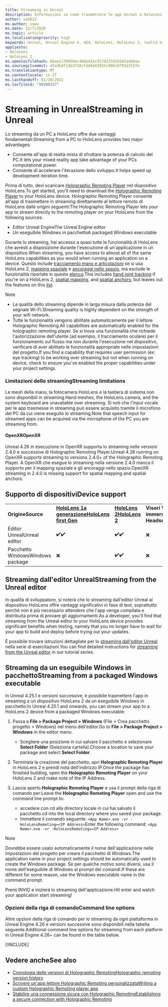 ```yaml
---
title: Streaming in Unreal
description: Informazioni su come trasmettere le app Unreal a HoloLens 2, incluse le limitazioni di streaming e le opzioni della riga di comando.
author: sw5813
ms.author: suwu
ms.date: 12/7/2020
ms.topic: article
ms.localizationpriority: high
keywords: Unreal, Unreal Engine 4, UE4, HoloLens, HoloLens 2, realtà mista, streaming, PC, app holographic remoting, holographic remoting player, documentazione, visore VR realtà mista, visore VR di windows mixed reality, visore per realtà virtuale
appliesto:
- HoloLens
- HoloLens 2
ms.openlocfilehash: bbae1170850ec4bbb41bc9274223d19102adddae
ms.sourcegitcommit: d3a3b4f13b3728cfdd4d43035c806c0791d3f2fe
ms.translationtype: MT
ms.contentlocale: it-IT
ms.lasthandoff: 01/20/2021
ms.locfileid: "98580337"
---
```

# <a name="streaming-in-unreal"></a><span data-ttu-id="a05a1-104">Streaming in Unreal</span><span class="sxs-lookup"><span data-stu-id="a05a1-104">Streaming in Unreal</span></span>

<span data-ttu-id="a05a1-105">Lo streaming da un PC a HoloLens offre due vantaggi fondamentali:</span><span class="sxs-lookup"><span data-stu-id="a05a1-105">Streaming from a PC to HoloLens provides two major advantages:</span></span> 
* <span data-ttu-id="a05a1-106">Consente all'app di realtà mista di sfruttare la potenza di calcolo del PC.</span><span class="sxs-lookup"><span data-stu-id="a05a1-106">It lets your mixed reality app take advantage of your PCs computational power.</span></span> 
* <span data-ttu-id="a05a1-107">Consente di accelerare l'iterazione dello sviluppo.</span><span class="sxs-lookup"><span data-stu-id="a05a1-107">It helps speed up development iteration time.</span></span> 

<span data-ttu-id="a05a1-108">Prima di tutto, devi scaricare [Holographic Remoting Player](../platform-capabilities-and-apis/holographic-remoting-player.md) nel dispositivo HoloLens.</span><span class="sxs-lookup"><span data-stu-id="a05a1-108">To get started, you'll need to download the [Holographic Remoting Player](../platform-capabilities-and-apis/holographic-remoting-player.md) to your HoloLens device.</span></span> <span data-ttu-id="a05a1-109">Holographic Remoting Player consente all'app di trasmettere in streaming direttamente al lettore remoto di HoloLens dalle origini seguenti:</span><span class="sxs-lookup"><span data-stu-id="a05a1-109">The Holographic Remoting Player lets your app to stream  directly to the remoting player on your HoloLens from the following sources:</span></span>

* <span data-ttu-id="a05a1-110">Editor Unreal Engine</span><span class="sxs-lookup"><span data-stu-id="a05a1-110">The Unreal Engine editor</span></span>
* <span data-ttu-id="a05a1-111">Un eseguibile Windows in pacchetto</span><span class="sxs-lookup"><span data-stu-id="a05a1-111">A packaged Windows executable</span></span> 

<span data-ttu-id="a05a1-112">Durante lo streaming, hai accesso a quasi tutte le funzionalità di HoloLens che avresti a disposizione durante l'esecuzione di un'applicazione in un dispositivo.</span><span class="sxs-lookup"><span data-stu-id="a05a1-112">When streaming, you have access to almost all of the same HoloLens capabilities as you would when running an application on a device.</span></span> <span data-ttu-id="a05a1-113">Questo include [tracciamento mano e articolazioni](unreal-hand-tracking.md) se si usa HoloLens 2, [mapping spaziale](unreal-spatial-mapping.md) e [ancoraggi nello spazio](unreal-spatial-anchors.md), ma esclude le funzionalità riportate in questo [elenco](../platform-capabilities-and-apis/holographic-remoting-troubleshooting.md).</span><span class="sxs-lookup"><span data-stu-id="a05a1-113">This includes [hand joint tracking](unreal-hand-tracking.md) if you're on a HoloLens 2, [spatial mapping](unreal-spatial-mapping.md), and [spatial anchors](unreal-spatial-anchors.md), but leaves out the features on this [list](../platform-capabilities-and-apis/holographic-remoting-troubleshooting.md).</span></span> 

> [!NOTE]
> * <span data-ttu-id="a05a1-114">La qualità dello streaming dipende in larga misura dalla potenza del segnale Wi-Fi.</span><span class="sxs-lookup"><span data-stu-id="a05a1-114">Streaming quality is highly dependent on the strength of your wifi network.</span></span>
> * <span data-ttu-id="a05a1-115">Tutte le funzionalità vengono abilitate automaticamente per il lettore Holographic Remoting.</span><span class="sxs-lookup"><span data-stu-id="a05a1-115">All capabilities are automatically enabled for the holographic remoting player.</span></span> <span data-ttu-id="a05a1-116">Se si trova una funzionalità che richiede l'autorizzazione dell'utente (ad esempio, il tracciamento oculare) per il funzionamento sul flusso ma non durante l'esecuzione nel dispositivo, verificare di aver abilitato le funzionalità appropriate nelle impostazioni del progetto.</span><span class="sxs-lookup"><span data-stu-id="a05a1-116">If you find a capability that requires user permission (ex: eye tracking) to be working over streaming but not when running on device, check to ensure you've enabled the proper capabilities under your project settings.</span></span>

### <a name="streaming-limitations"></a><span data-ttu-id="a05a1-117">Limitazioni dello streaming</span><span class="sxs-lookup"><span data-stu-id="a05a1-117">Streaming limitations</span></span>

<span data-ttu-id="a05a1-118">Le mesh della mano, la fotocamera HoloLens e la tastiera di sistema non sono disponibili in streaming.</span><span class="sxs-lookup"><span data-stu-id="a05a1-118">Hand meshes, the HoloLens camera, and the system keyboard are unavailable over streaming.</span></span> <span data-ttu-id="a05a1-119">Si noti che l'input vocale per le app trasmesse in streaming può essere acquisito tramite il microfono del PC da cui viene eseguito lo streaming.</span><span class="sxs-lookup"><span data-stu-id="a05a1-119">Note that speech input for streamed apps can be acquired via the microphone of the PC you are streaming from.</span></span>

#### <a name="openxr"></a><span data-ttu-id="a05a1-120">OpenXR</span><span class="sxs-lookup"><span data-stu-id="a05a1-120">OpenXR</span></span>

<span data-ttu-id="a05a1-121">Unreal 4.26 in esecuzione in OpenXR supporta lo streaming nelle versioni 2.4.0 e successive di Holographic Remoting Player.</span><span class="sxs-lookup"><span data-stu-id="a05a1-121">Unreal 4.26 running on OpenXR supports streaming to versions 2.4.0+ of the Holographic Remoting Player.</span></span> <span data-ttu-id="a05a1-122">A OpenXR che esegue lo streaming nella versione 2.4.0 manca il supporto per il mapping spaziale e gli ancoraggi nello spazio.</span><span class="sxs-lookup"><span data-stu-id="a05a1-122">OpenXR streaming in 2.4.0 is missing support for spatial mapping and spatial anchors.</span></span> 

## <a name="device-support"></a><span data-ttu-id="a05a1-123">Supporto di dispositivi</span><span class="sxs-lookup"><span data-stu-id="a05a1-123">Device support</span></span>

<table>
    <colgroup>
    <col width="33%" />
    <col width="33%" />
    <col width="33%" />
    </colgroup>
    <tr>
        <td><span data-ttu-id="a05a1-124"><strong>Origine</strong></span><span class="sxs-lookup"><span data-stu-id="a05a1-124"><strong>Source</strong></span></span></td>
        <td><span data-ttu-id="a05a1-125"><a href="/hololens/hololens1-hardware"><strong>HoloLens 1a generazione</strong></a></span><span class="sxs-lookup"><span data-stu-id="a05a1-125"><a href="/hololens/hololens1-hardware"><strong>HoloLens first Gen</strong></a></span></span></td>
        <td><span data-ttu-id="a05a1-126"><a href="https://www.microsoft.com/hololens/hardware"><strong>HoloLens 2</strong></a></span><span class="sxs-lookup"><span data-stu-id="a05a1-126"><a href="https://www.microsoft.com/hololens/hardware"><strong>HoloLens 2</strong></a></span></span></td>
        <td><span data-ttu-id="a05a1-127"><strong>Visori VR immersive</strong></span><span class="sxs-lookup"><span data-stu-id="a05a1-127"><strong>Immersive Headsets</strong></span></span></td>
    </tr>
     <tr>
        <td><span data-ttu-id="a05a1-128">Editor Unreal</span><span class="sxs-lookup"><span data-stu-id="a05a1-128">Unreal editor</span></span></td>
        <td><span data-ttu-id="a05a1-129">✔️</span><span class="sxs-lookup"><span data-stu-id="a05a1-129">✔️</span></span></td>
        <td><span data-ttu-id="a05a1-130">✔️</span><span class="sxs-lookup"><span data-stu-id="a05a1-130">✔️</span></span></td>
        <td>❌</td>
    </tr>
    <tr>
        <td><span data-ttu-id="a05a1-131">Pacchetto Windows</span><span class="sxs-lookup"><span data-stu-id="a05a1-131">Windows package</span></span></td>
        <td>❌</td>
        <td><span data-ttu-id="a05a1-132">✔️</span><span class="sxs-lookup"><span data-stu-id="a05a1-132">✔️</span></span></td>
        <td>❌</td>
    </tr>

</table>

## <a name="streaming-from-the-unreal-editor"></a><span data-ttu-id="a05a1-133">Streaming dall'editor Unreal</span><span class="sxs-lookup"><span data-stu-id="a05a1-133">Streaming from the Unreal editor</span></span>

<span data-ttu-id="a05a1-134">In qualità di sviluppatore, si noterà che lo streaming dall'editor Unreal al dispositivo HoloLens offre vantaggi significativi in fase di test, soprattutto perché non è più necessario attendere che l'app venga compilata e distribuita prima di provare gli aggiornamenti.</span><span class="sxs-lookup"><span data-stu-id="a05a1-134">As a developer, you'll find that streaming from the Unreal editor to your HoloLens device provides significant benefits when testing, namely that you no longer have to wait for your app to build and deploy before trying out your updates.</span></span>

<span data-ttu-id="a05a1-135">È possibile trovare istruzioni dettagliate per lo [streaming dall'editor Unreal](tutorials/unreal-uxt-ch6.md#device-only-streaming) nella serie di esercitazioni.</span><span class="sxs-lookup"><span data-stu-id="a05a1-135">You can find detailed instructions for [streaming from the Unreal editor](tutorials/unreal-uxt-ch6.md#device-only-streaming) in our tutorial series.</span></span>

## <a name="streaming-from-a-packaged-windows-executable"></a><span data-ttu-id="a05a1-136">Streaming da un eseguibile Windows in pacchetto</span><span class="sxs-lookup"><span data-stu-id="a05a1-136">Streaming from a packaged Windows executable</span></span>

<span data-ttu-id="a05a1-137">In Unreal 4.25.1 e versioni successive, è possibile trasmettere l'app in streaming a un dispositivo HoloLens 2 da un eseguibile Windows in pacchetto:</span><span class="sxs-lookup"><span data-stu-id="a05a1-137">In Unreal 4.25.1 and onwards, you can stream your app to a HoloLens 2 device from a packaged Windows executable:</span></span> 

1. <span data-ttu-id="a05a1-138">Passa a **File > Package Project > Windows** (File > Crea pacchetto progetto > Windows) nel menu dell'editor.</span><span class="sxs-lookup"><span data-stu-id="a05a1-138">Go to **File > Package Project > Windows** in the editor menu.</span></span> 
    * <span data-ttu-id="a05a1-139">Scegliere una posizione in cui salvare il pacchetto e selezionare **Select Folder** (Seleziona cartella).</span><span class="sxs-lookup"><span data-stu-id="a05a1-139">Choose a location to save your package and select **Select Folder**.</span></span>

2. <span data-ttu-id="a05a1-140">Terminata la creazione del pacchetto, apri **Holographic Remoting Player** in HoloLens 2 e prendi nota dell'indirizzo IP.</span><span class="sxs-lookup"><span data-stu-id="a05a1-140">Once the package has finished building, open the **Holographic Remoting Player** on your HoloLens 2 and make note of the IP Address.</span></span> 
3. <span data-ttu-id="a05a1-141">Lascia aperto **Holographic Remoting Player** e usa il prompt della riga di comando per:</span><span class="sxs-lookup"><span data-stu-id="a05a1-141">Leave the **Holographic Remoting Player** open and use the command line prompt to:</span></span> 
    * <span data-ttu-id="a05a1-142">accedere con cd alla directory locale in cui hai salvato il pacchetto.</span><span class="sxs-lookup"><span data-stu-id="a05a1-142">cd into the local directory where you saved your package.</span></span>
    * <span data-ttu-id="a05a1-143">Immettere il comando seguente: `<App Name>.exe -vr -HoloLensRemoting=<IP Address>`</span><span class="sxs-lookup"><span data-stu-id="a05a1-143">Enter the following command: `<App Name>.exe -vr -HoloLensRemoting=<IP Address>`</span></span>

> [!NOTE]
> <span data-ttu-id="a05a1-144">Dovrebbe essere usato automaticamente il nome dell'applicazione nelle impostazioni del progetto per creare il pacchetto di Windows.</span><span class="sxs-lookup"><span data-stu-id="a05a1-144">The application name in your project settings should be automatically used to create the Windows package.</span></span> <span data-ttu-id="a05a1-145">Se per qualche motivo sono diversi, usa il nome dell'eseguibile di Windows al prompt dei comandi.</span><span class="sxs-lookup"><span data-stu-id="a05a1-145">If these are different for some reason, use the Windows executable name in the command prompt.</span></span>

<span data-ttu-id="a05a1-146">Premi INVIO e inizierà lo streaming dell'applicazione.</span><span class="sxs-lookup"><span data-stu-id="a05a1-146">Hit enter and watch your application start streaming!</span></span>

### <a name="command-line-options"></a><span data-ttu-id="a05a1-147">Opzioni della riga di comando</span><span class="sxs-lookup"><span data-stu-id="a05a1-147">Command line options</span></span>

<span data-ttu-id="a05a1-148">Altre opzioni della riga di comando per lo streaming da ogni piattaforma in Unreal Engine 4.26 e versioni successive sono disponibili nella tabella seguente.</span><span class="sxs-lookup"><span data-stu-id="a05a1-148">Additional command line options for streaming from each platform in Unreal Engine 4.26+ can be found in the table below.</span></span> 

[!INCLUDE[](includes/tabs-streaming-args.md)]

## <a name="see-also"></a><span data-ttu-id="a05a1-149">Vedere anche</span><span class="sxs-lookup"><span data-stu-id="a05a1-149">See also</span></span>

* [<span data-ttu-id="a05a1-150">Cronologia delle versioni di Holographic Remoting</span><span class="sxs-lookup"><span data-stu-id="a05a1-150">Holographic remoting version history</span></span>](../platform-capabilities-and-apis/holographic-remoting-version-history.md)
* [<span data-ttu-id="a05a1-151">Scrivere un'app lettore Holographic Remoting personalizzata</span><span class="sxs-lookup"><span data-stu-id="a05a1-151">Writing a custom Holographic Remoting player app</span></span>](../platform-capabilities-and-apis/holographic-remoting-create-player.md)
* [<span data-ttu-id="a05a1-152">Stabilire una connessione sicura con Holographic Remoting</span><span class="sxs-lookup"><span data-stu-id="a05a1-152">Establishing a secure connection with Holographic Remoting</span></span>](../platform-capabilities-and-apis/holographic-remoting-secure-connection.md)
